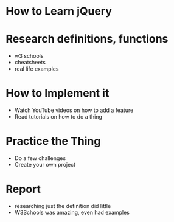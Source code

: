 # How to Learn jQuery

# Research definitions, functions
* w3 schools
* cheatsheets
* real life examples

# How to Implement it
* Watch YouTube videos on how to add a feature
* Read tutorials on how to do a thing

# Practice the Thing
* Do a few challenges
* Create your own project

# Report
* researching just the definition did little
* W3Schools was amazing, even had examples
